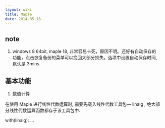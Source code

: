 ```yaml
---
layout: wiki
title: Maple
date: 2014-05-16
---
```


## note
1. windows 8 64bit, maple 18, 非常容易卡死，原因不明。还好有自动保存的
功能，点击恢复备份的菜单可以挽回大部分损失。选项中设置自动保存时间,
默认是 3mins.

## 基本功能
1. 数值计算


在使用 Maple 进行线性代数运算时, 需要先载入线性代数工具包— linalg , 绝大部
分线性代数运算函数都存于该工具包中.

with(linalg):
    ...




